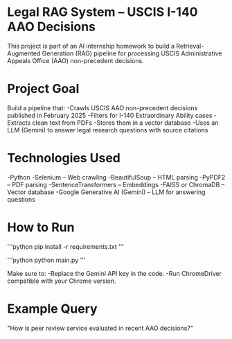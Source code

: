 # Legal RAG System – USCIS I-140 AAO Decisions
This project is part of an AI internship homework to build a Retrieval-Augmented Generation (RAG) pipeline for processing USCIS Administrative Appeals Office (AAO) non-precedent decisions.

# Project Goal
Build a pipeline that:
-Crawls USCIS AAO non-precedent decisions published in February 2025
-Filters for I-140 Extraordinary Ability cases
-Extracts clean text from PDFs
-Stores them in a vector database
-Uses an LLM (Gemini) to answer legal research questions with source citations

# Technologies Used
-Python
-Selenium – Web crawling
-BeautifulSoup – HTML parsing
-PyPDF2 – PDF parsing
-SentenceTransformers – Embeddings
-FAISS or ChromaDB – Vector database
-Google Generative AI (Gemini) – LLM for answering questions

# How to Run

'''python 
pip install -r requirements.txt
'''

'''python
python main.py
'''

Make sure to:
-Replace the Gemini API key in the code.
-Run ChromeDriver compatible with your Chrome version.

# Example Query
"How is peer review service evaluated in recent AAO decisions?"

